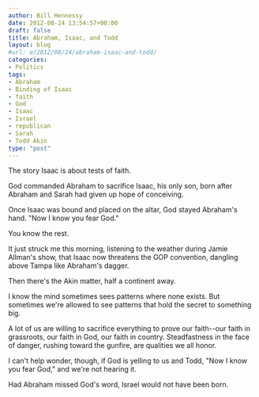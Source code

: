 ```yaml
---
author: Bill Hennessy
date: 2012-08-24 13:54:57+00:00
draft: false
title: Abraham, Isaac, and Todd
layout: blog
#url: e/2012/08/24/abraham-isaac-and-todd/
categories:
- Politics
tags:
- Abraham
- Binding of Isaac
- faith
- God
- Isaac
- Israel
- republican
- Sarah
- Todd Akin
type: "post"
---
```


The story Isaac is about tests of faith.

God commanded Abraham to sacrifice Isaac, his only son, born after Abraham and Sarah had given up hope of conceiving.

Once Isaac was bound and placed on the altar, God stayed Abraham's hand.  "Now I know you fear God."

You know the rest.

It just struck me this morning, listening to the weather during Jamie Allman's show, that Isaac now threatens the GOP convention, dangling above Tampa like Abraham's dagger.

Then there's the Akin matter, half a continent away.

I know the mind sometimes sees patterns where none exists.  But sometimes we're allowed to see patterns that hold the secret to something big.

A lot of us are willing to sacrifice everything to prove our faith--our faith in grassroots, our faith in God, our faith in country.  Steadfastness in the face of danger, rushing toward the gunfire, are qualities we all honor.

I can't help wonder, though, if God is yelling to us and Todd, "Now I know you fear God," and we're not hearing it.

Had Abraham missed God's word, Israel would not have been born.
